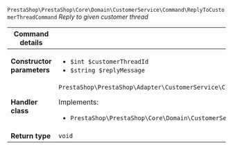 `PrestaShop\PrestaShop\Core\Domain\CustomerService\Command\ReplyToCustomerThreadCommand`
_Reply to given customer thread_

| Command details            |    |
| -------------------------- | -- |
| **Constructor parameters** | <ul> <li>`$int $customerThreadId`</li>  <li>`$string $replyMessage`</li> </ul> |
| **Handler class**          | `PrestaShop\PrestaShop\Adapter\CustomerService\CommandHandler\ReplyToCustomerThreadHandler`  <p> Implements: </p> <ul>  <li>`PrestaShop\PrestaShop\Core\Domain\CustomerService\CommandHandler\ReplyToCustomerThreadHandlerInterface`</li>  |
| **Return type** |  `void`  |
